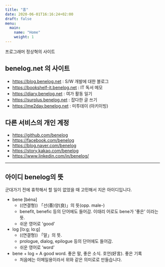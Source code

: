 ```yaml
---
title: "홈"
date: 2020-06-01T16:16:24+02:00
draft: false
menu:
  main:
    name: "Home"
    weight: 1
---
```


프로그래머 정상혁의 사이트

## benelog.net 의 사이트
* https://blog.benelog.net : S/W 개발에 대한 블로그
* https://bookshelf-it.benelog.net : IT 독서 메모
* https://diary.benelog.net : 여가 활동 일기
* https://surplus.benelog.net : 잡다한 글 쓰기
* https://me2day.benelog.net : 미투데이 (아키이빙)

## 다른 서비스의 개인 계정
* https://github.com/benelog
* https://facebook.com/benelog
* https://blog.naver.com/benelog
* https://story.kakao.com/benelog
* https://www.linkedin.com/in/benelog/

----

## 아이디 benelog의 뜻

군대가기 전에 휴학해서 할 일이 없었을 때 고민해서 지은 아이디입니다.

- bene [bénə]
    - ((연결형)) 「선(善)양(良)」의 뜻(opp. male-)
    - benefit, benefic 등의 단어에도 들어감. 이태리 어로도 bene가 '좋은' 이라는 뜻.
    - 쉬운 영어로 'good'
- log [lɔːɡ; lɑːɡ]
    - ((연결형)) 「말」의 뜻.
    - prologue, dialog, epilogue 등의 단어에도 들어감.
    - 쉬운 영어로 ‘word'
- bene + log =  A good word. 좋은 말, 좋은 소식. 호언(好言). 좋은 기록
    - 처음에는 이메일용이라서 위와 같은 의미로로 만들습니다.
